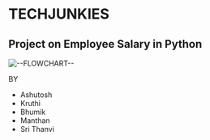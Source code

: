 # TECHJUNKIES

## Project on Employee Salary in Python

![--FLOWCHART--]()

BY
- Ashutosh
- Kruthi
- Bhumik
- Manthan
- Sri Thanvi

